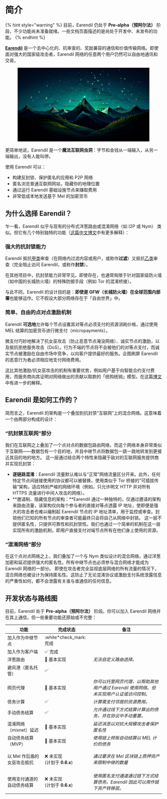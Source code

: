 # 简介

{% hint style="warning" %}
目前，Earendil 仍处于 **Pre-alpha（预阿尔法）** 阶段，不少功能尚未准备就绪。一些文档页面描述的是尚处于开发中、未发布的功能。
{% endhint %}

[**Earendil**](https://earendil.network) 是一个去中心化的、抗审查的、奖励兼容的通信和价值传输网络。即使面对强大的国家级攻击者，Earendil 网络的任意两个用户仍然可以自由地通讯和交易，

<figure><img src="../en/.gitbook/assets/image (12).png" alt=""><figcaption></figcaption></figure>

更简单地说，Earendil 是一个**魔法互联网虫洞**：字节和金钱从一端输入，从另一端输出，没有人能叫停。

使用 Earendil 可以：

- 构建反封锁、保护匿名的应用和 P2P 网络
- 匿名浏览普通互联网网站，隐藏你的地理位置
- 通过运行 Earendil 基础设施节点来赚取费用
- 非常低成本地发送基于 Mel 的加密货币

## 为什么选择 Earendil？

乍一看，Earendil 似乎与现有的分布式洋葱路由或混淆网络（如 I2P 或 Nym） 类似。但它有几个特别独特的功能（[这篇中文博文](https://nullchinchilla.me/2023/11/qian-tan-earendil/)中有更多解释）：

### 强大的抗封锁能力

Earendil 抵抗[甲类](https://nullchinchilla.me/2023/05/two-kinds-of-censorship-resistance/)审查（在网络内过滤内容或用户，或称作**过滤**）又抵抗[乙类](https://nullchinchilla.me/2023/05/two-kinds-of-censorship-resistance/)审查（完全阻止访问 Earendil，或称作**封禁**）。

在其他项目中，抗封禁能力非常罕见。即使存在，也通常局限于针对国家级防火墙（如中国的长城防火墙）的特殊防御手段（例如 Tor 的混淆桥接）。

与此不同，Earendil 的设计目的是：**即使是 GFW（长城防火墙）在全球范围内部署**也能够运作。它不假设大部分网络存在于「自由世界」中。

### 简单、自由的点对点激励机制

Earendil **可选地**允许每个节点设置其对等点必须支付的资源消耗价格，通过使用 MEL 结算的加密货币进行微支付（micropayments）。

微支付巧妙地解决了抗女巫攻击（防止恶意节点淹没网络）、诚实节点的激励，以及抵抗拒绝服务攻击（DoS）。行为不端的节点将不会被他们的对等点支付，而诚实节点被激励在自由市场中竞争，以向客户提供最好的服务。企图刷屏 Earendil 的恶意行为者必须相应地支付网络费用。

这比其他激励/抗女巫攻击的机制有重要优势，例如用户基于向智能合约支付费用，而服务商向其证明对网络做出的贡献以取款的「统购统销」模型。在这篇[博文](https://nullchinchilla.me/2023/07/earendil-incentives/)中有进一步的解释。

## Earendil 是如何工作的？

简而言之，Earendil 的架构是一个叠加到抗封禁“互联网”上的混合网络。这意味着一个由两部分构成的设计：

### “抗封禁互联网”部分

我们在互联网之上叠加了一个点对点的数据包路由网络，而这个网络本身非常类似于互联网——数据包有一个目的地，并且中继节点将数据包一跳一跳地转发到更接近其目的地的地方。 这一层通过结合两个特性来隐藏于敌对的互联网服务提供商并实现抗封禁：

- **逐链路混淆**：Earendil 流量默认难以与“正常”网络流量区分开来。此外，任何特定节点间链接使用的协议都可以被替换，使用类似于 Tor 桥接的“可插拔传输”架构，适应特别严峻的网络环境（例如，只允许明文 HTTP 并对所有 HTTPS 流量进行中间人攻击的网络）。
- \*\*邀请制、隐藏信息的架构：\*\*Earendil 通过一种独特的，仅通过邀请的架构来路由流量，该架构仅向每个参与者的直接对等点透露 IP 地址，使即便是强大的攻击者也难以编制起 Earendil 节点的 IP 地址清单，用于监控或审查。封锁他们已知的所有节点的审查者可能最终只会将自己从网络中封锁。 这一层不提供匿名性，只提供可靠性和抗封禁性。我们也通过一个简单的机制在这一层实现所有的激励机制，即用户直接支付对端节点所有在他们身上使用的资源。

### “混淆网络”部分

在这个点对点网络之上，我们叠加了一个与 Nym 类似设计的混合网络，通过洋葱加密和延迟提供强大的匿名性。所有中继节点也必须参与混合网络才能成为 Earendil 网络的一部分。 即使在攻击者完全监视底层网络的所有流量的情况下，混合网络也被设计为保持匿名性。这防止了无论混淆协议或激励支付系统泄露信息的严重性如何，都不会泄露有关谁与谁通信的任何信息。

## 开发状态与路线图

目前，Earendil 处于 **Pre-alpha（预阿尔法）** 阶段。你可以加入 Earendil 网络并在其上通信，但一些重要功能还原始或不完整：

| 功能                        | 完成状态                                            | 备注                                                                                     |
| --------------------------- | --------------------------------------------------- | ---------------------------------------------------------------------------------------- |
| 加入作为中继节点            | :white\*check_mark: 完成                            |                                                                                          |
| 加入作为客户端              | :white_check_mark: 完成                             |                                                                                          |
| 洋葱路由                    | 🚧 基本实现                                         | _无法自定义路由选择。_                                                                   |
| 避风港（匿名托管）          | :white_check_mark:                                  |                                                                                          |
| 网页代理                    | 🚧 基本实现                                         | _你可以托管网页代理，以帮助其他用户通过 Earendil 使用网络。但未实现用户认证或访问控制。_ |
| 债务计算                    | :white_check_mark:                                  | _计算需支付邻居的资源费用。_                                                             |
| 手动债务结算                | :white_check_mark:                                  | _允许通过线下方式结算计算出的债务，并在协议中手动重置。_                                 |
| 混淆网络（mixnet）延迟      | 🚧 基本实现                                         | _延迟消息以对抗大规模攻击者保护匿名性_                                                   |
| 自动债务结算（MVP）         | 🚧 基本实现                                         | _使用链上转账自动结算以 MEL 计价的债务_                                                  |
| 以 Mel 作后盾的女巫攻击抵抗 | <p>❌ 未实现<br>(计划于 <strong>0.6.x</strong>)</p> | _通过要求在 Mel 区块链上质押资产来限制中继的数量_                                        |
| 使用支付通道的自动债务结算  | <p>❌ 未实现<br>(计划于 <strong>0.6.x</strong>)</p> | _使用匿名支付通道通过链下方式结算债务。Earendil 因此可以用作链下资产转移层。_            |
